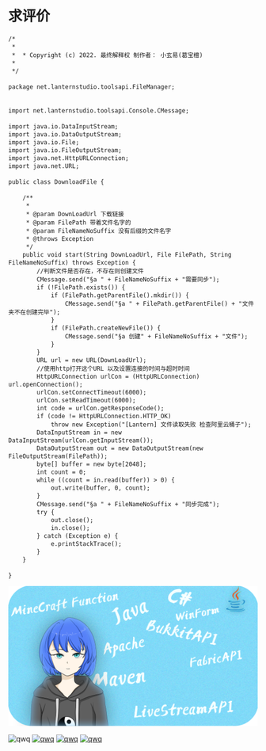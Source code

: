 # 求评价

```
/*
 *
 *  * Copyright (c) 2022. 最终解释权 制作者： 小玄易(葛宝檀)
 *
 */

package net.lanternstudio.toolsapi.FileManager;


import net.lanternstudio.toolsapi.Console.CMessage;

import java.io.DataInputStream;
import java.io.DataOutputStream;
import java.io.File;
import java.io.FileOutputStream;
import java.net.HttpURLConnection;
import java.net.URL;

public class DownloadFile {

    /**
     *
     * @param DownLoadUrl 下载链接
     * @param FilePath 带着文件名字的
     * @param FileNameNoSuffix 没有后缀的文件名字
     * @throws Exception
     */
    public void start(String DownLoadUrl, File FilePath, String FileNameNoSuffix) throws Exception {
        //判断文件是否存在，不存在则创建文件
        CMessage.send("§a " + FileNameNoSuffix + "需要同步");
        if (!FilePath.exists()) {
            if (FilePath.getParentFile().mkdir()) {
                CMessage.send("§a " + FilePath.getParentFile() + "文件夹不在创建完毕");
            }
            if (FilePath.createNewFile()) {
                CMessage.send("§a 创建" + FileNameNoSuffix + "文件");
            }
        }
        URL url = new URL(DownLoadUrl);
        //使用http打开这个URL 以及设置连接的时间与超时时间
        HttpURLConnection urlCon = (HttpURLConnection) url.openConnection();
        urlCon.setConnectTimeout(6000);
        urlCon.setReadTimeout(6000);
        int code = urlCon.getResponseCode();
        if (code != HttpURLConnection.HTTP_OK)
            throw new Exception("[Lantern] 文件读取失败 检查阿里云桶子");
        DataInputStream in = new DataInputStream(urlCon.getInputStream());
        DataOutputStream out = new DataOutputStream(new FileOutputStream(FilePath));
        byte[] buffer = new byte[2048];
        int count = 0;
        while ((count = in.read(buffer)) > 0) {
            out.write(buffer, 0, count);
        }
        CMessage.send("§a " + FileNameNoSuffix + "同步完成");
        try {
            out.close();
            in.close();
        } catch (Exception e) {
            e.printStackTrace();
        }
    }

}
```

![banner](https://github.com/SmallXY/SmallXY/blob/main/githubbanner.png)

![qwq](https://img.shields.io/badge/QwQ-1-informational) 
[![qwq](https://img.shields.io/badge/直播间-2-ff69b4)](https://live.bilibili.com/2211693) 
[![qwq](https://img.shields.io/badge/kook交流-3-green)](https://kook.top/G1tIlv) 
[![qwq](https://img.shields.io/badge/QQ频道粉丝-搜索玄易的超大窝-orange)]()

